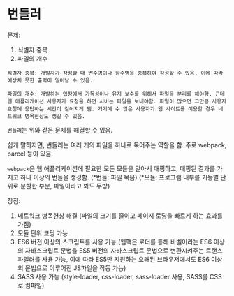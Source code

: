 # 번들러

문제:

1. 식별자 중복
2. 파일의 개수

```
식별자 중복: 개발자가 작성할 때 변수명이나 함수명을 중복하여 작성할 수 있음. 이에 따라 예상치 못한 출력이 일어날 수 있음.

파일의 개수: 개발하는 입장에서 가독성이나 유지 보수를 위해서 파일을 분리를 해야함. 근데 웹 애플리케이션 사용자가 요청을 하면 서버는 파일을 보내야함. 파일이 많으면 그만큼 사용자 요청에 응답하는 시간이 길어지게 됌. 거기에 수 많은 사용자가 웹 사이트를 이용할 경우 네트워크 병목현상도 생길 수 있음.
```

`번들러`는 위와 같은 문제를 해결할 수 있음.

쉽게 말하자면, 번들러는 여러 개의 파일을 하나로 묶어주는 역할을 함. 주로 webpack, parcel 등이 있음.

`webpack`은 웹 애플리케이션에 필요한 모든 모듈을 알아서 매핑하고, 매핑된 결과를 가지고 하나 이상의 번들을 생성함. (\*번들: 파일 묶음) (\*모듈: 프로그램 내부를 기능별 단위로 분할한 부분, 파일이라고 봐도 무방)

장점:

1. 네트워크 병목현상 해결 (파일의 크기를 줄이고 페이지 로딩을 빠르게 하는 효과를 가짐)
2. 모듈 단위 코딩 가능
3. ES6 버전 이상의 스크립트를 사용 가능 (웹팩은 로더를 통해 바벨이라는 ES6 이상의 자바스크립트 문법을 ES5 버전의 자바스크립트 문법으로 변환시켜주는 트랜스파일러를 사용 가능, 이에 따라 ES5만 지원하는 오래된 브라우저에서도 ES6 이상의 문법으로 이루어진 JS파일을 작동 가능)
4. SASS 사용 가능 (style-loader, css-loader, sass-loader 사용, SASS를 CSS로 컴파일)
